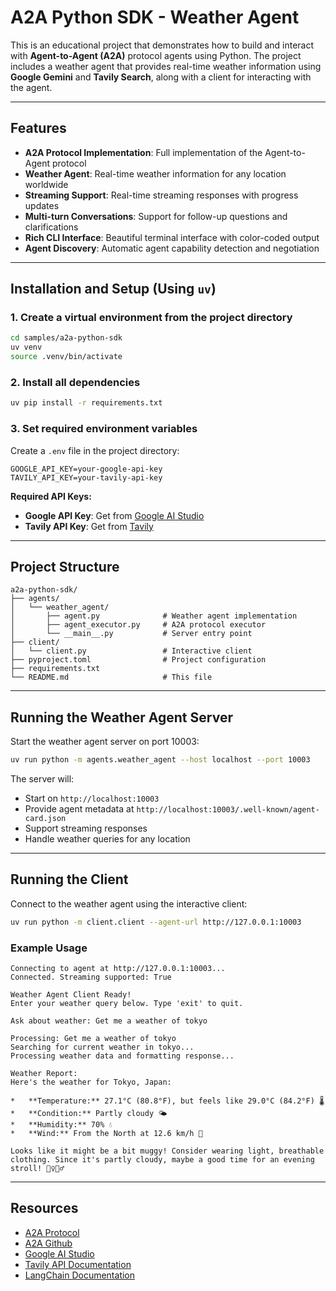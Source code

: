 # A2A Python SDK - Weather Agent

This is an educational project that demonstrates how to build and interact with **Agent-to-Agent (A2A)** protocol agents using Python. The project includes a weather agent that provides real-time weather information using **Google Gemini** and **Tavily Search**, along with a client for interacting with the agent.

---

## Features

- **A2A Protocol Implementation**: Full implementation of the Agent-to-Agent protocol
- **Weather Agent**: Real-time weather information for any location worldwide
- **Streaming Support**: Real-time streaming responses with progress updates
- **Multi-turn Conversations**: Support for follow-up questions and clarifications
- **Rich CLI Interface**: Beautiful terminal interface with color-coded output
- **Agent Discovery**: Automatic agent capability detection and negotiation

---

## Installation and Setup (Using `uv`)

### 1. Create a virtual environment from the project directory

```bash
cd samples/a2a-python-sdk
uv venv
source .venv/bin/activate
```

### 2. Install all dependencies

```bash
uv pip install -r requirements.txt
```

### 3. Set required environment variables

Create a `.env` file in the project directory:

```env
GOOGLE_API_KEY=your-google-api-key
TAVILY_API_KEY=your-tavily-api-key
```

**Required API Keys:**
- **Google API Key**: Get from [Google AI Studio](https://aistudio.google.com)
- **Tavily API Key**: Get from [Tavily](https://tavily.com)

---

## Project Structure

```
a2a-python-sdk/
├── agents/
│   └── weather_agent/
│       ├── agent.py              # Weather agent implementation
│       ├── agent_executor.py     # A2A protocol executor
│       └── __main__.py           # Server entry point
├── client/
│   └── client.py                 # Interactive client
├── pyproject.toml                # Project configuration
├── requirements.txt
└── README.md                     # This file
```

---

## Running the Weather Agent Server

Start the weather agent server on port 10003:

```bash
uv run python -m agents.weather_agent --host localhost --port 10003
```

The server will:
- Start on `http://localhost:10003`
- Provide agent metadata at `http://localhost:10003/.well-known/agent-card.json`
- Support streaming responses
- Handle weather queries for any location

---

## Running the Client

Connect to the weather agent using the interactive client:

```bash
uv run python -m client.client --agent-url http://127.0.0.1:10003
```

### Example Usage

```
Connecting to agent at http://127.0.0.1:10003...
Connected. Streaming supported: True

Weather Agent Client Ready!
Enter your weather query below. Type 'exit' to quit.

Ask about weather: Get me a weather of tokyo

Processing: Get me a weather of tokyo
Searching for current weather in tokyo...
Processing weather data and formatting response...

Weather Report:
Here's the weather for Tokyo, Japan:

*   **Temperature:** 27.1°C (80.8°F), but feels like 29.0°C (84.2°F) 🌡️
*   **Condition:** Partly cloudy 🌤️
*   **Humidity:** 70% 💧
*   **Wind:** From the North at 12.6 km/h 💨

Looks like it might be a bit muggy! Consider wearing light, breathable clothing. Since it's partly cloudy, maybe a good time for an evening 
stroll! 🚶‍♀️🚶‍♂️

```

---

## Resources

- [A2A Protocol](https://a2a-protocol.org/latest/)
- [A2A Github](https://github.com/a2aproject/a2a-samples)
- [Google AI Studio](https://aistudio.google.com)
- [Tavily API Documentation](https://docs.tavily.com)
- [LangChain Documentation](https://python.langchain.com/)